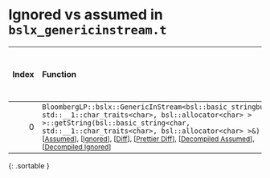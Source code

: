 # Ignored vs assumed in `bslx_genericinstream.t`

<script src="../sorttable.js"></script>

|   Index | Function                                                                                                                                                                                                                                                                                                                                                                                                                                |   Difference in number of lines |   Function size difference in bytes |   Number of lines in assumed build |   Number of bytes in assumed build |   Number of lines in ignored build |   Number of bytes in ignored build |
|--------:|:----------------------------------------------------------------------------------------------------------------------------------------------------------------------------------------------------------------------------------------------------------------------------------------------------------------------------------------------------------------------------------------------------------------------------------------|--------------------------------:|------------------------------------:|-----------------------------------:|-----------------------------------:|-----------------------------------:|-----------------------------------:|
|       0 | `BloombergLP::bslx::GenericInStream<bsl::basic_stringbuf<char, std::__1::char_traits<char>, bsl::allocator<char> > >::getString(bsl::basic_string<char, std::__1::char_traits<char>, bsl::allocator<char> >&)` <sup>\[[Assumed](0-assume)\], \[[Ignored](0-none)\], \[[Diff](0.diff.html)\], \[[Prettier Diff](0-diff.html)\], \[[Decompiled Assumed](0-assume-decompiled.txt)\], \[[Decompiled Ignored](0-none-decompiled.txt)\]</sup> |                               5 |                                  16 |                                195 |                                672 |                                190 |                                656 |
{: .sortable }
